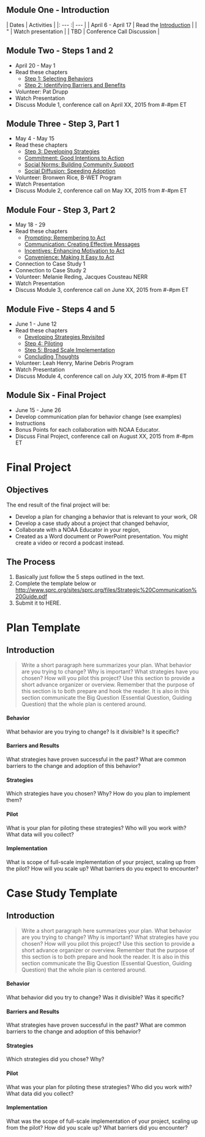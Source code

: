 ## Module One - Introduction

| Dates | Activities |
|: --- :| --- |
| April 6 - April 17 | Read the [Introduction][1] |
| " | Watch presentation |
| TBD | Conference Call Discussion |

## Module Two - Steps 1 and 2
- April 20 - May 1
- Read these chapters
  - [Step 1: Selecting Behaviors][2]
  - [Step 2: Identifying Barriers and Benefits][3]
- Volunteer: Pat Drupp
- Watch Presentation
- Discuss Module 1, conference call on April XX, 2015 from #-#pm ET

## Module Three - Step 3, Part 1
- May 4 - May 15
- Read these chapters
  - [Step 3: Developing Strategies][4]
  - [Commitment: Good Intentions to Action][5]
  - [Social Norms: Building Community Support][6]
  - [Social Diffusion: Speeding Adoption][7]
- Volunteer: Bronwen Rice, B-WET Program
- Watch Presentation
- Discuss Module 2, conference call on May XX, 2015 from #-#pm ET

## Module Four - Step 3, Part 2
- May 18 - 29
- Read these chapters
  - [Prompting: Remembering to Act][8]
  - [Communication: Creating Effective Messages][9]
  - [Incentives: Enhancing Motivation to Act][10]
  - [Convenience: Making It Easy to Act][11]
- Connection to Case Study 1
- Connection to Case Study 2
- Volunteer: Melanie Reding, Jacques Cousteau NERR
- Watch Presentation
- Discuss Module 3, conference call on June XX, 2015 from #-#pm ET

## Module Five - Steps 4 and 5
- June 1 - June 12
- Read these chapters
  - [Developing Strategies Revisited][12]
  - [Step 4: Piloting][13]
  - [Step 5: Broad Scale Implementation][14]
  - [Concluding Thoughts][15]
- Volunteer: Leah Henry, Marine Debris Program
- Watch Presentation
- Discuss Module 4, conference call on July XX, 2015 from #-#pm ET

## Module Six - Final Project
- June 15 - June 26
- Develop communication plan for behavior change (see examples)
- Instructions
- Bonus Points for each collaboration with NOAA Educator.
- Discuss Final Project, conference call on August XX, 2015 from #-#pm ET

# Final Project

## Objectives
The end result of the final project will be:

- Develop a plan for changing a behavior that is relevant to your work, OR
- Develop a case study about a project that changed behavior,
- Collaborate with a NOAA Educator in your region,
- Created as a Word document or PowerPoint presentation. You might create a video or record a podcast instead.

## The Process
1. Basically just follow the 5 steps outlined in the text. 
2. Complete the template below or http://www.sprc.org/sites/sprc.org/files/Strategic%20Communication%20Guide.pdf
3. Submit it to HERE.

# Plan Template

## Introduction
> Write a short paragraph here summarizes your plan. What behavior are you trying to change? Why is important? What strategies have you chosen? How will you pilot this project? Use this section to provide a short advance organizer or overview. Remember that the purpose of this section is to both prepare and hook the reader. It is also in this section communicate the Big Question (Essential Question, Guiding Question) that the whole plan is centered around. 

#### Behavior
What behavior are you trying to change? Is it divisible? Is it specific?

#### Barriers and Results
What strategies have proven successful in the past? What are common barriers to the change and adoption of this behavior?

#### Strategies
Which strategies have you chosen? Why? How do you plan to implement them?

#### Pilot
What is your plan for piloting these strategies? Who will you work with? What data will you collect?

#### Implementation
What is scope of full-scale implementation of your project, scaling up from the pilot? How will you scale up? What barriers do you expect to encounter?

# Case Study Template
## Introduction
> Write a short paragraph here summarizes your plan. What behavior are you trying to change? Why is important? What strategies have you chosen? How will you pilot this project? Use this section to provide a short advance organizer or overview. Remember that the purpose of this section is to both prepare and hook the reader. It is also in this section communicate the Big Question (Essential Question, Guiding Question) that the whole plan is centered around. 

#### Behavior
What behavior did you try to change? Was it divisible? Was it specific?

#### Barriers and Results
What strategies have proven successful in the past? What are common barriers to the change and adoption of this behavior?

#### Strategies
Which strategies did you chose? Why?

#### Pilot
What was your plan for piloting these strategies? Who did you work with? What data did you collect?

#### Implementation
What was the scope of full-scale implementation of your project, scaling up from the pilot? How did you scale up? What barriers did you encounter?


[1]:http://www.cbsm.com/pages/guide/fostering-sustainable-behavior/
[2]:http://www.cbsm.com/pages/guide/step-1:-selecting-behaviors/
[3]:http://www.cbsm.com/pages/guide/step-2:-identifying-barriers-and-benefits/
[4]:http://www.cbsm.com/pages/guide/step-3:-developing-strategies/
[5]:http://www.cbsm.com/pages/guide/commitment:-good-intentions-to-action/
[6]:http://www.cbsm.com/pages/guide/social-norms:-building-community-support/
[7]:http://www.cbsm.com/pages/guide/social-diffusion:-speeding-adoption/
[8]:http://www.cbsm.com/pages/guide/prompts:-remembering-to-act/
[9]:http://www.cbsm.com/pages/guide/communication:-creating-effective-messages/
[10]:http://www.cbsm.com/pages/guide/incentives:-enhancing-motivation-to-act/
[11]:http://www.cbsm.com/pages/guide/convenience:-making-it-easy-to-act/
[12]:http://www.cbsm.com/pages/guide/developing-strategies-revisited/
[13]:http://www.cbsm.com/pages/guide/step-4:-piloting/
[14]:http://www.cbsm.com/pages/guide/step-5:-broad-scale-implementation/
[15]:http://www.cbsm.com/pages/guide/concluding-thoughts/

